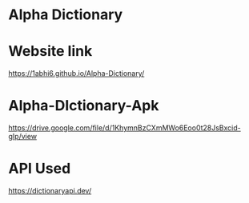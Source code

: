 # Alpha Dictionary
# Website link
https://1abhi6.github.io/Alpha-Dictionary/

# Alpha-DIctionary-Apk
https://drive.google.com/file/d/1KhymnBzCXmMWo6Eoo0t28JsBxcid-gIp/view

# API Used 
https://dictionaryapi.dev/
